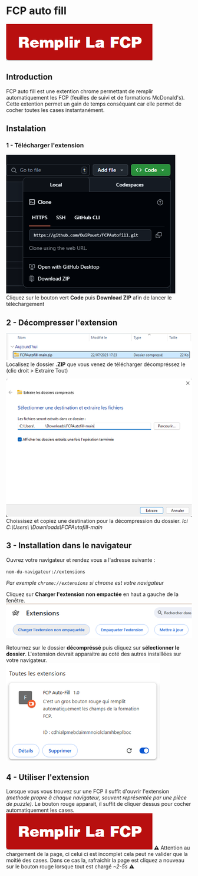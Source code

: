 # FCP auto fill

![etape 4](./img/06.png)

## Introduction
FCP auto fill est une extention chrome permettant de remplir automatiquement les FCP (feuilles de suivi et de formations McDonald's). Cette extention permet un gain de temps conséquant car elle permet de cocher toutes les cases instantanément.

## Instalation
### 1 - Télécharger l'extension
![etape 1](./img/01.png)
Cliquez sur le bouton vert **Code** puis **Download ZIP** afin de lancer le téléchargement

## 2 - Décompresser l'extension
![etape 2](./img/02.png)
Localisez le dossier **.ZIP** que vous venez de télécharger décompréssez le (clic droit > Extraire Tout)


![etape 2](./img/03.png)
Choissisez et copiez une destination pour la décompression du dossier.
*Ici C:\Users\   \Downloads\FCPAutofill-main*

## 3 - Installation dans le navigateur
Ouvrez votre navigateur et rendez vous a l'adresse suivante :

``nom-du-navigateur://extensions``

*Par exemple ``chrome://extensions`` si chrome est votre navigateur*

Cliquez sur **Charger l'extension non empactée** en haut a gauche de la fenêtre.
![etape 3](./img/04.png)

Retournez sur le dossier **décompréssé** puis cliquez sur **sélectionner le dossier**. L'extension devrait apparaitre au coté des autres installlées sur votre navigateur.
![etape 3](./img/05.png)

## 4 - Utiliser l'extension
Lorsque vous vous trouvez sur une FCP il suffit d'ouvrir l'extension *(methode propre à chaque navigateur, souvent représentée par une pièce de puzzle)*. Le bouton rouge apparait, il suffit de cliquer dessus pour cocher automatiquement les cases.
![etape 4](./img/06.png)
⚠️ Attention au chargement de la page, ci celui ci est incomplet cela peut ne valider que la moitié des cases. Dans ce cas la, rafraichir la page est cliquez a nouveau sur le bouton rouge lorsque tout est chargé *~2-5s* ⚠️